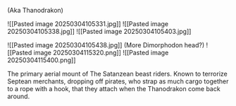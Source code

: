 (Aka Thanodrakon) 

![[Pasted image 20250304105331.jpg]]
![[Pasted image 20250304105338.jpg]]
![[Pasted image 20250304105403.jpg]]

![[Pasted image 20250304105438.jpg]]
(More Dimorphodon head?)
![[Pasted image 20250304115320.png]]
![[Pasted image 20250304115400.png]]

 The primary aerial mount of The Satanzean beast riders. Known to terrorize Septean merchants, dropping off pirates, who strap as much cargo together to a rope with a hook, that they attach when the Thanodrakon come back around.